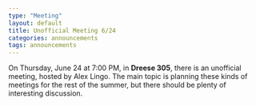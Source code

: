 ```yaml
---
type: "Meeting"
layout: default
title: Unofficial Meeting 6/24
categories: announcements
tags: announcements
---
```

On Thursday, June 24 at 7:00 PM, in **Dreese 305**, there is an unofficial meeting, hosted by Alex Lingo. The main topic is planning these kinds of meetings for the rest of the summer, but there should be plenty of interesting discussion.
